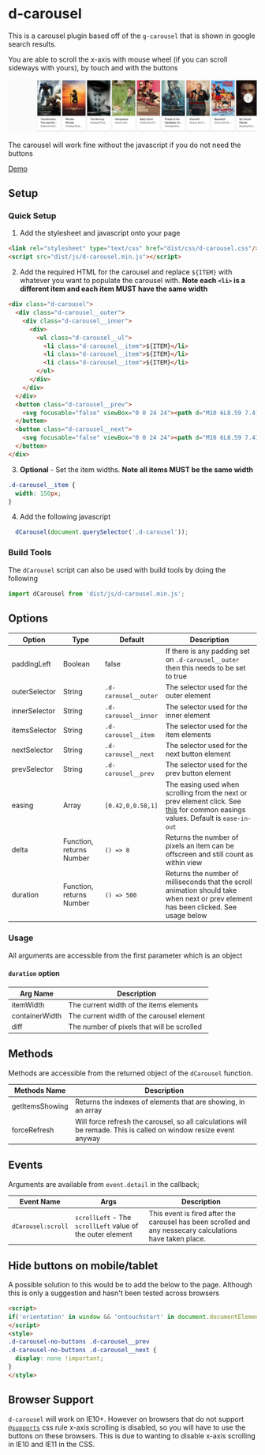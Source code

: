 # d-carousel

This is a carousel plugin based off of the `g-carousel` that is shown in google search results. 

You are able to scroll the x-axis with mouse wheel (if you can scroll sideways with yours), by touch and with the buttons

![g-carousel example](https://github.com/jimmaaay/d-carousel/blob/master/img/g-carousel-example.jpg "g-carousel example")

The carousel will work fine without the javascript if you do not need the buttons

[Demo](https://www.jimmythompson.me/d-carousel/)


## Setup

### Quick Setup
1. Add the stylesheet and javascript onto your page
```html
<link rel="stylesheet" type="text/css" href="dist/css/d-carousel.css"/>
<script src="dist/js/d-carousel.min.js"></script>
```
2. Add the required HTML for the carousel and replace  `${ITEM}` with whatever you want to populate the carousel with. **Note each `<li>` is a different item and each item MUST have the same width**
```html
<div class="d-carousel">
  <div class="d-carousel__outer">
    <div class="d-carousel__inner">
      <div>
        <ul class="d-carousel__ul">
          <li class="d-carousel__item">${ITEM}</li>
          <li class="d-carousel__item">${ITEM}</li>
          <li class="d-carousel__item">${ITEM}</li>
        </ul>
      </div>
    </div>
  </div>
  <button class="d-carousel__prev">
    <svg focusable="false" viewBox="0 0 24 24"><path d="M10 6L8.59 7.41 13.17 12l-4.58 4.59L10 18l6-6z"></path></svg>
  </button>
  <button class="d-carousel__next">
    <svg focusable="false" viewBox="0 0 24 24"><path d="M10 6L8.59 7.41 13.17 12l-4.58 4.59L10 18l6-6z"></path></svg>
  </button>
</div>
```

3. **Optional**  - Set the item widths. **Note all items MUST be the same width**
```css
.d-carousel__item {
  width: 150px;
}
```

4. Add the following javascript
```javascript
  dCarousel(document.querySelector('.d-carousel'));
```

### Build Tools
The `dCarousel` script can also be used with build tools by doing the following
```javascript
import dCarousel from 'dist/js/d-carousel.min.js';
```

## Options
| Option | Type | Default | Description |
| ------ | ---- | ------- | ----------- |
| paddingLeft | Boolean | false | If there is any padding set on `.d-carousel__outer` then this needs to be set to true |
| outerSelector | String | `.d-carousel__outer` | The selector used for the outer element |
| innerSelector | String | `.d-carousel__inner` | The selector used for the inner element |
| itemsSelector | String | `.d-carousel__item` | The selector used for the item elements |
| nextSelector | String | `.d-carousel__next` | The selector used for the next button element |
| prevSelector | String | `.d-carousel__prev` | The selector used for the prev button element |
| easing | Array | `[0.42,0,0.58,1]` | The easing used when scrolling from the next or prev element click. See [this](https://www.w3.org/TR/css3-transitions/#transition-timing-function-property) for common easings values. Default is `ease-in-out`|
| delta | Function, returns Number | `() => 8` | Returns the number of pixels an item can be offscreen and still count as within view |
| duration | Function, returns Number | `() => 500` | Returns the number of milliseconds that the scroll animation should take when next or prev element has been clicked. See usage below |

### Usage
All arguments are accessible from the first parameter which is an object

#### `duration` option

| Arg Name | Description |
| -------- | ----------- |
| itemWidth | The current width of the items elements |
| containerWidth | The current width of the carousel element |
| diff | The number of pixels that will be scrolled |


## Methods
Methods are accessible from the returned object of the `dCarousel` function.

| Methods Name | Description |
| ------------ | ----------- |
| getItemsShowing | Returns the indexes of elements that are showing, in an array |
| forceRefresh | Will force refresh the carousel, so all calculations will be remade. This is called on window resize event anyway |

## Events
Arguments are available from `event.detail` in the callback;

| Event Name | Args | Description |
| ---------- | ---- | ----------- |
| `dCarousel:scroll` | `scrollLeft` - The `scrollLeft` value of the outer element | This event is fired after the carousel has been scrolled and any nessecary calculations have taken place. |


## Hide buttons on mobile/tablet
A possible solution to this would be to add the below to the page. Although this is only a suggestion and hasn't been tested across browsers

```html
<script>
if('orientation' in window && 'ontouchstart' in document.documentElement) document.documentElement.className += ' d-carousel-no-buttons';
</script>
<style>
.d-carousel-no-buttons .d-carousel__prev
.d-carousel-no-buttons .d-carousel__next {
  display: none !important;
}
</style>
```


## Browser Support

`d-carousel` will work on IE10+. However on browsers that do not support [`@supports`](https://developer.mozilla.org/en/docs/Web/CSS/@supports) css rule x-axis scrolling is disabled, so you will have to use the buttons on these browsers. This is due to wanting to disable x-axis scrolling in IE10 and IE11 in the CSS. 

